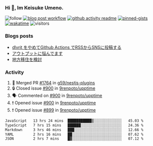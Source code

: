 ### Hi 👋, Im Keisuke Umeno.

<!--
**9renpoto/9renpoto** is a ✨ _special_ ✨ repository because its `README.md` (this file) appears on your GitHub profile.

Here are some ideas to get you started:

- 🔭 I’m currently working on ...
- 🌱 I’m currently learning ...
- 👯 I’m looking to collaborate on ...
- 🤔 I’m looking for help with ...
- 💬 Ask me about ...
- 📫 How to reach me: ...
- 😄 Pronouns: ...
- ⚡ Fun fact: ...
-->

![follow](https://img.shields.io/github/followers/9renpoto?label=Follow&style=social)
[![blog post workflow](https://github.com/9renpoto/9renpoto/actions/workflows/blog.yml/badge.svg)](https://github.com/9renpoto/9renpoto/actions/workflows/blog.yml)
[![github activity readme](https://github.com/9renpoto/9renpoto/actions/workflows/activity.yml/badge.svg)](https://github.com/9renpoto/9renpoto/actions/workflows/activity.yml)
[![pinned-gists](https://github.com/9renpoto/9renpoto/actions/workflows/pin-gist.yml/badge.svg)](https://github.com/9renpoto/9renpoto/actions/workflows/pin-gist.yml)
[![wakatime](https://github.com/9renpoto/9renpoto/actions/workflows/waka-readme-status.yml/badge.svg)](https://github.com/9renpoto/9renpoto/actions/workflows/waka-readme-status.yml)
![visitors](https://komarev.com/ghpvc/?username=9renpoto&label=Profile%20views&color=0e75b6&style=flat)

### Blogs posts

<!-- BLOG-POST-LIST:START -->
- [dlvrit をやめてGithub Actions でRSSからSNSに投稿する](https://9renpoto.win/entry/2023/11/12/dlvrit-to-gh-actions)
- [アウトプットに悩んでます](https://9renpoto.win/entry/2023/11/11/technology-to-limit-input)
- [地方移住を検討](https://9renpoto.win/entry/2023/09/09/migration-plan)
<!-- BLOG-POST-LIST:END -->

### Activity

<!--START_SECTION:activity-->
1. 🎉 Merged PR [#1764](https://github.com/g59/nestjs-plugins/pull/1764) in [g59/nestjs-plugins](https://github.com/g59/nestjs-plugins)
2. 🔒 Closed issue [#900](https://github.com/9renpoto/upptime/issues/900) in [9renpoto/upptime](https://github.com/9renpoto/upptime)
3. 🗣 Commented on [#900](https://github.com/9renpoto/upptime/issues/900#issuecomment-1836418717) in [9renpoto/upptime](https://github.com/9renpoto/upptime)
4. ❗ Opened issue [#900](https://github.com/9renpoto/upptime/issues/900) in [9renpoto/upptime](https://github.com/9renpoto/upptime)
5. ❗ Opened issue [#899](https://github.com/9renpoto/upptime/issues/899) in [9renpoto/upptime](https://github.com/9renpoto/upptime)
<!--END_SECTION:activity-->

<!--START_SECTION:waka-->

```txt
JavaScript   13 hrs 24 mins  ███████████▒░░░░░░░░░░░░░   45.03 %
TypeScript   7 hrs 15 mins   ██████░░░░░░░░░░░░░░░░░░░   24.36 %
Markdown     3 hrs 46 mins   ███░░░░░░░░░░░░░░░░░░░░░░   12.66 %
YAML         2 hrs 16 mins   ██░░░░░░░░░░░░░░░░░░░░░░░   07.62 %
JSON         2 hrs 7 mins    █▓░░░░░░░░░░░░░░░░░░░░░░░   07.12 %
```

<!--END_SECTION:waka-->
